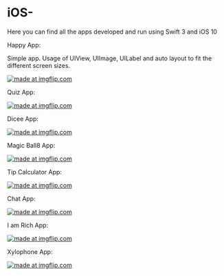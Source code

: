 # iOS-
Here you can find all the apps developed and run using Swift 3 and iOS 10

Happy App:

Simple app. Usage of UIView, UIImage, UILabel and auto layout to fit the different screen sizes.

<a href="https://imgflip.com/gif/1u02ij"><img src="https://i.imgflip.com/1u02ij.gif" title="made at imgflip.com"/></a>


Quiz App:

<a href="https://imgflip.com/gif/1tuotn"><img src="https://i.imgflip.com/1tuotn.gif" title="made at imgflip.com"/></a>


Dicee App:


<a href="https://imgflip.com/gif/1tufok"><img src="https://i.imgflip.com/1tufok.gif" title="made at imgflip.com"/></a>

Magic Ball8 App:

<a href="https://imgflip.com/gif/1tug2c"><img src="https://i.imgflip.com/1tug2c.gif" title="made at imgflip.com"/></a>

Tip Calculator App:

<a href="https://imgflip.com/gif/1tugtf"><img src="https://i.imgflip.com/1tugtf.gif" title="made at imgflip.com"/></a>

Chat App:

<a href="https://imgflip.com/gif/1uqa17"><img src="https://i.imgflip.com/1uqa17.gif" title="made at imgflip.com"/></a>

I am Rich App:

<a href="https://imgflip.com/gif/1tuh2q"><img src="https://i.imgflip.com/1tuh2q.gif" title="made at imgflip.com"/></a>


Xylophone App:

<a href="https://imgflip.com/gif/1tudxs"><img src="https://i.imgflip.com/1tudxs.gif" title="made at imgflip.com"/></a>

